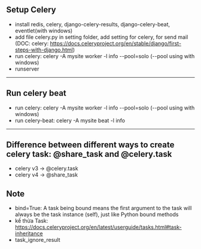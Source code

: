 ## Setup Celery
- install redis, celery, django-celery-results, django-celery-beat, eventlet(with windows)
- add file celery.py in setting folder, add setting for celery, for send mail
(DOC: celery: https://docs.celeryproject.org/en/stable/django/first-steps-with-django.html)
- run celery: celery -A mysite worker -l info --pool=solo (--pool using with windows)
- runserver

-----
## Run celery beat
- run celery: celery -A mysite worker -l info --pool=solo (--pool using with windows)
- run celery-beat: celery -A mysite beat -l info

-----
## Difference between different ways to create celery task: @share_task and @celery.task
- celery v3 -> @celery.task
- celery v4 -> @share_task

## Note
- bind=True: A task being bound means the first argument to the task will always be the task instance (self), just like Python bound methods
- kế thừa Task: https://docs.celeryproject.org/en/latest/userguide/tasks.html#task-inheritance
- task_ignore_result
